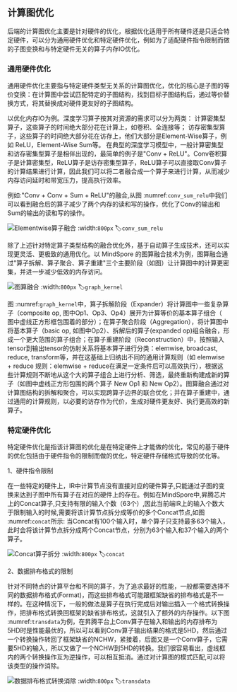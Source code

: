 ## 计算图优化

后端的计算图优化主要是针对硬件的优化，根据优化适用于所有硬件还是只适合特定硬件，可以分为通用硬件优化和特定硬件优化，例如为了适配硬件指令限制而做的子图变换和与特定硬件无关的算子内存IO优化。

### 通用硬件优化

通用硬件优化主要指与特定硬件类型无关系的计算图优化，优化的核心是子图的等价变换：在计算图中尝试匹配特定的子图结构，找到目标子图结构后，通过等价替换方式，将其替换成对硬件更友好的子图结构。

以优化内存IO为例。深度学习算子按其对资源的需求可以分为两类：
计算密集型算子，这些算子的时间绝大部分花在计算上，如卷积、全连接等；
访存密集型算子，这些算子的时间绝大部分花在访存上，他们大部分是Element-Wise算子，例如
ReLU，Element-Wise Sum等。
在典型的深度学习模型中，一般计算密集型和访存密集型算子是相伴出现的，最简单的例子是"Conv +
ReLU"。Conv卷积算子是计算密集型，ReLU算子是访存密集型算子，ReLU算子可以直接取Conv算子的计算结果进行计算，因此我们可以将二者融合成一个算子来进行计算，从而减少内存访问延时和带宽压力，提高执行效率。

例如:"Conv + Conv + Sum +
ReLU"的融合,从图 :numref:`conv_sum_relu`中我们可以看到融合后的算子减少了两个内存的读和写的操作，优化了Conv的输出和Sum的输出的读和写的操作。

![Elementwise算子融合](../img/ch05/conv_sum_relu.png)
:width:`800px`
:label:`conv_sum_relu`

除了上述针对特定算子类型结构的融合优化外，基于自动算子生成技术，还可以实现更灵活、更极致的通用优化。以
MindSpore
的图算融合技术为例，图算融合通过"算子拆解、算子聚合、算子重建"三个主要阶段（如图）让计算图中的计算更密集，并进一步减少低效的内存访问。

![图算融合](../img/ch05/graph_kernel.png)
:width:`800px`
:label:`graph_kernel`

图 :numref:`graph_kernel`中，算子拆解阶段（Expander）将计算图中一些复杂算子（composite
op, 图中Op1、Op3、Op4）展开为计算等价的基本算子组合（
图中虚线正方形框包围着的部分）；在算子聚合阶段（Aggregation），将计算图中将基本算子（basic
op, 如图中Op2）、拆解后的算子(expanded
op)组合融合，形成一个更大范围的算子组合；在算子重建阶段（Reconstruction）中，按照输入tensor到输出tensor的仿射关系将基本算子进行分类：elemwise,
broadcast, reduce, transform等，并在这基础上归纳出不同的通用计算规则（如
elemwise + reduce 规则：elemwise +
reduce在满足一定条件后可以高效执行），根据这些计算规则不断地从这个大的算子组合上进行分析、筛选，最终重新构建成新的算子（如图中虚线正方形包围的两个算子
New Op1 和 New
Op2）。图算融合通过对计算图结构的拆解和聚合，可以实现跨算子边界的联合优化；并在算子重建中，通过通用的计算规则，以必要的访存作为代价，生成对硬件更友好、执行更高效的新算子。

### 特定硬件优化

特定硬件优化是指该计算图的优化是在特定硬件上才能做的优化，常见的基于硬件的优化包括由于硬件指令的限制而做的优化，特定硬件存储格式导致的优化等。

1、硬件指令限制

在一些特定的硬件上，IR中计算节点没有直接对应的硬件算子,只能通过子图的变换来达到子图中所有算子在对应的硬件上的存在。例如在MindSpore中,昇腾芯片上的Concat算子,只支持有限的输入个数（63个）,因此当前端IR上的输入个数大于限制输入的时候,需要将该计算节点拆分成等价的多个Concat节点,如图 :numref:`concat`所示:
当Concat有100个输入时，单个算子只支持最多63个输入，此时会将该计算节点拆分成两个Concat节点，分别为63个输入和37个输入的两个算子。

![Concat算子拆分](../img/ch05/concat.png)
:width:`800px`
:label:`concat`

2、数据排布格式的限制

针对不同特点的计算平台和不同的算子，为了追求最好的性能，一般都需要选择不同的数据排布格式(Format)，而这些排布格式可能跟框架缺省的排布格式是不一样的。在这种情况下，一般的做法是算子在执行完成后对输出插入一个格式转换操作，把排布格式转换回框架的缺省排布格式，这就引入了额外的内存操作。以下图 :numref:`transdata`为例，在昇腾平台上Conv算子在输入和输出的内存排布为5HD时是性能最优的，所以可以看到Conv算子输出结果的格式是5HD，然后通过一个转换操作转回了框架缺省的NCHW，紧接着，后面又是一个Conv算子，它需要5HD的输入，所以又做了一个NCHW到5HD的转换。我们很容易看出，虚线框内的两个转换操作互为逆操作，可以相互抵消。通过对计算图的模式匹配,可以将该类型的操作消除。

![数据排布格式转换消除](../img/ch05/transdata.png)
:width:`800px`
:label:`transdata`
